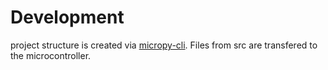 
# Development
project structure is created via [micropy-cli](https://github.com/BradenM/micropy-cli). 
Files from src are transfered to the microcontroller.